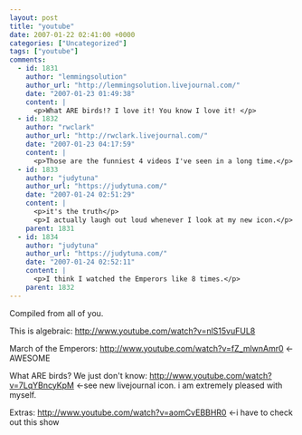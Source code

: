 ```yaml
---
layout: post
title: "youtube"
date: 2007-01-22 02:41:00 +0000
categories: ["Uncategorized"]
tags: ["youtube"]
comments:
  - id: 1831
    author: "lemmingsolution"
    author_url: "http://lemmingsolution.livejournal.com/"
    date: "2007-01-23 01:49:38"
    content: |
      <p>What ARE birds!? I love it! You know I love it! </p>
  - id: 1832
    author: "rwclark"
    author_url: "http://rwclark.livejournal.com/"
    date: "2007-01-23 04:17:59"
    content: |
      <p>Those are the funniest 4 videos I've seen in a long time.</p>
  - id: 1833
    author: "judytuna"
    author_url: "https://judytuna.com/"
    date: "2007-01-24 02:51:29"
    content: |
      <p>it's the truth</p>
      <p>I actually laugh out loud whenever I look at my new icon.</p>
    parent: 1831
  - id: 1834
    author: "judytuna"
    author_url: "https://judytuna.com/"
    date: "2007-01-24 02:52:11"
    content: |
      <p>I think I watched the Emperors like 8 times.</p>
    parent: 1832
---
```


Compiled from all of you.

This is algebraic: http://www.youtube.com/watch?v=nlS15vuFUL8

March of the Emperors: http://www.youtube.com/watch?v=fZ_mlwnAmr0 <-AWESOME

What ARE birds? We just don&#039;t know: http://www.youtube.com/watch?v=7LqYBncyKpM <-see new livejournal icon. i am extremely pleased with myself.

Extras: http://www.youtube.com/watch?v=aomCvEBBHR0 <-i have to check out this show